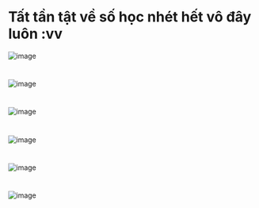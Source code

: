 # Tất tần tật về số học nhét hết vô đây luôn :vv

![image](https://github.com/VanHoang110802/ABCXYZ/assets/108053955/9686854a-0b79-4e99-b8ca-d6cd9a63239e)
#
![image](https://github.com/VanHoang110802/ABCXYZ/assets/108053955/63f7c7d0-629f-494a-b58a-6b1b474f67a4)

#
![image](https://github.com/VanHoang110802/ABCXYZ/assets/108053955/126b36c2-607d-45c1-a72f-9ef812d5d897)

#
![image](https://github.com/VanHoang110802/ABCXYZ/assets/108053955/8047c4a6-5c8e-4f6e-b6c4-b79e795af0ed)

#
![image](https://github.com/VanHoang110802/ABCXYZ/assets/108053955/c9cc1c30-a3ed-4da7-9336-7b518110dd2e)

#
![image](https://github.com/VanHoang110802/ABCXYZ/assets/108053955/41e381f6-8e3e-4775-b338-1c95123ad32f)
